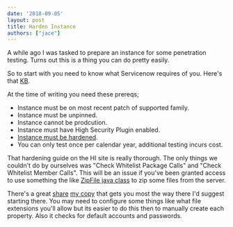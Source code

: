 ```yaml
---
date: '2018-09-05'
layout: post
title: Harden Instance
authors: ["jace"]
---
```


A while ago I was tasked to prepare an instance for some penetration
testing. Turns out this is a thing you can do pretty easily.

So to start with you need to know what Servicenow requires of you.
Here's that
[KB](https://hi.service-now.com/kb_view.do?sysparm_article=KB0538598).

At the time of writing you need these prereqs;

-   Instance must be on most recent patch of supported family.
-   Instance must be unpinned.
-   Instance cannot be prodcution.
-   Instance must have High Security Plugin enabled.
-   [Instance must be
    hardened](https://hi.service-now.com/kb_view.do?sysparm_article=KB0550654).
-   You can only test once per calendar year, additional testing incurs
    cost.

That hardening guide on the HI site is really thorough. The only things
we couldn't do by ourselves was "Check Whitelist Package Calls" and
"Check Whitelist Member Calls". This will be an issue if you've been
granted access to use something the like [ZipFile java
class](https://stackoverflow.com/questions/48190244/read-zip-file-contents-using-zipfile-java-class-inside-script/48196453#48196453)
to zip some files from the server.

There's a great
[share](https://developer.servicenow.com/app.do#!/share/contents/7852853_security_best_practice_audit?v=3.02&t=PRODUCT_DETAILS)
[my
copy](https://blog.jace.pro/uploads/SecurityBestPractiesAudit-V3_1.xml)
that gets you most the way there I'd suggest starting there. You may
need to configure some things like what file extensions you'll allow but
its easier to do this then to manually create each property. Also it
checks for default accounts and passwords.
